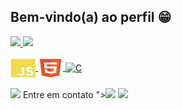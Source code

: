 ## Bem-vindo(a) ao perfil 😁

 <div>
   <a href="https://github.com/luyx-dev">
   <img height="180em" src="https://github-readme-stats.vercel.app/api?username=luyx-dev&show_icons=true&theme=radical&include_all_commits=true&count_private=true"/>
   <img height="180em" src="https://github-readme-stats.vercel.app/api/top-langs/?username=luyx-dev&layout=compact&langs_count=6&theme=tokyonight"/>
</div>
    
<div style="display: inline_block"><br>
  <img align="center" alt="Js" height="30" width="40" src="https://raw.githubusercontent.com/devicons/devicon/master/icons/javascript/javascript-plain.svg">
  <img align="center" alt="HTML" height="30" width="40" src="https://raw.githubusercontent.com/devicons/devicon/master/icons/html5/html5-original.svg">
   <img align="center" alt="C" height="30" width="40" src="https://cdn.jsdelivr.net/gh/devicons/devicon@latest/icons/c/c-original.svg">

          
</div>
 
<br>
 
<div> 
 <a href="toninhokkkjj" target="_blank"><img src="https://img.shields.io/badge/Discord-7289DA?style=for-the-badge&logo=discord&logoColor=white" target="_blank"></a> 
  <a href""= "<a href="mailto:luizantoniobarbosa74@gmail.comsubject=Contato&cc=outroemail@exemplo.com&bcc=confidencial@exemplo.com&body=Olá,%20gostaria%20de%20entrar%20em%20contato.">Entre em contato</a>
"><img src="https://img.shields.io/badge/-Gmail-%23333?style=for-the-badge&logo=gmail&logoColor=white" target="_blank"></a>
  <a href="" target="_blank"><img src="https://img.shields.io/badge/-LinkedIn-%230077B5?style=for-the-badge&logo=linkedin&logoColor=white" target="_blank"></a>
</div>
